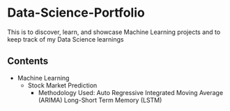 # Data-Science-Portfolio
This is to discover, learn, and showcase Machine Learning projects and to keep track of my Data Science learnings

## Contents
   * Machine Learning
     - Stock Market Prediction
       - Methodology Used:  Auto Regressive Integrated Moving Average (ARIMA)
                            Long-Short Term Memory (LSTM)



